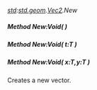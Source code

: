 _[std](../../modules/std/std-module.md):[std.geom](../../modules/std/std-geom.md).[Vec2<T>](../../modules/std/std-geom-vec2.md).New_
##### Method New:Void(  )
##### Method New:Void( t:T )
##### Method New:Void( x:T,y:T )
Creates a new vector.
